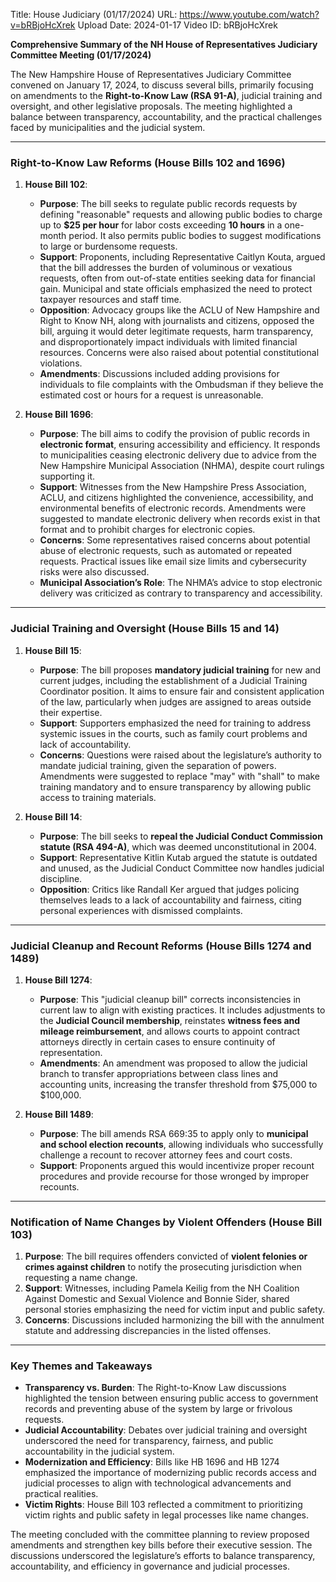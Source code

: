 Title: House Judiciary (01/17/2024)
URL: https://www.youtube.com/watch?v=bRBjoHcXrek
Upload Date: 2024-01-17
Video ID: bRBjoHcXrek

**Comprehensive Summary of the NH House of Representatives Judiciary Committee Meeting (01/17/2024)**

The New Hampshire House of Representatives Judiciary Committee convened on January 17, 2024, to discuss several bills, primarily focusing on amendments to the **Right-to-Know Law (RSA 91-A)**, judicial training and oversight, and other legislative proposals. The meeting highlighted a balance between transparency, accountability, and the practical challenges faced by municipalities and the judicial system.

---

### **Right-to-Know Law Reforms (House Bills 102 and 1696)**

1. **House Bill 102**:  
   - **Purpose**: The bill seeks to regulate public records requests by defining "reasonable" requests and allowing public bodies to charge up to **$25 per hour** for labor costs exceeding **10 hours** in a one-month period. It also permits public bodies to suggest modifications to large or burdensome requests.  
   - **Support**: Proponents, including Representative Caitlyn Kouta, argued that the bill addresses the burden of voluminous or vexatious requests, often from out-of-state entities seeking data for financial gain. Municipal and state officials emphasized the need to protect taxpayer resources and staff time.  
   - **Opposition**: Advocacy groups like the ACLU of New Hampshire and Right to Know NH, along with journalists and citizens, opposed the bill, arguing it would deter legitimate requests, harm transparency, and disproportionately impact individuals with limited financial resources. Concerns were also raised about potential constitutional violations.  
   - **Amendments**: Discussions included adding provisions for individuals to file complaints with the Ombudsman if they believe the estimated cost or hours for a request is unreasonable.

2. **House Bill 1696**:  
   - **Purpose**: The bill aims to codify the provision of public records in **electronic format**, ensuring accessibility and efficiency. It responds to municipalities ceasing electronic delivery due to advice from the New Hampshire Municipal Association (NHMA), despite court rulings supporting it.  
   - **Support**: Witnesses from the New Hampshire Press Association, ACLU, and citizens highlighted the convenience, accessibility, and environmental benefits of electronic records. Amendments were suggested to mandate electronic delivery when records exist in that format and to prohibit charges for electronic copies.  
   - **Concerns**: Some representatives raised concerns about potential abuse of electronic requests, such as automated or repeated requests. Practical issues like email size limits and cybersecurity risks were also discussed.  
   - **Municipal Association’s Role**: The NHMA’s advice to stop electronic delivery was criticized as contrary to transparency and accessibility.

---

### **Judicial Training and Oversight (House Bills 15 and 14)**

1. **House Bill 15**:  
   - **Purpose**: The bill proposes **mandatory judicial training** for new and current judges, including the establishment of a Judicial Training Coordinator position. It aims to ensure fair and consistent application of the law, particularly when judges are assigned to areas outside their expertise.  
   - **Support**: Supporters emphasized the need for training to address systemic issues in the courts, such as family court problems and lack of accountability.  
   - **Concerns**: Questions were raised about the legislature’s authority to mandate judicial training, given the separation of powers. Amendments were suggested to replace "may" with "shall" to make training mandatory and to ensure transparency by allowing public access to training materials.  

2. **House Bill 14**:  
   - **Purpose**: The bill seeks to **repeal the Judicial Conduct Commission statute (RSA 494-A)**, which was deemed unconstitutional in 2004.  
   - **Support**: Representative Kitlin Kutab argued the statute is outdated and unused, as the Judicial Conduct Committee now handles judicial discipline.  
   - **Opposition**: Critics like Randall Ker argued that judges policing themselves leads to a lack of accountability and fairness, citing personal experiences with dismissed complaints.  

---

### **Judicial Cleanup and Recount Reforms (House Bills 1274 and 1489)**

1. **House Bill 1274**:  
   - **Purpose**: This "judicial cleanup bill" corrects inconsistencies in current law to align with existing practices. It includes adjustments to the **Judicial Council membership**, reinstates **witness fees and mileage reimbursement**, and allows courts to appoint contract attorneys directly in certain cases to ensure continuity of representation.  
   - **Amendments**: An amendment was proposed to allow the judicial branch to transfer appropriations between class lines and accounting units, increasing the transfer threshold from $75,000 to $100,000.  

2. **House Bill 1489**:  
   - **Purpose**: The bill amends RSA 669:35 to apply only to **municipal and school election recounts**, allowing individuals who successfully challenge a recount to recover attorney fees and court costs.  
   - **Support**: Proponents argued this would incentivize proper recount procedures and provide recourse for those wronged by improper recounts.  

---

### **Notification of Name Changes by Violent Offenders (House Bill 103)**

1. **Purpose**: The bill requires offenders convicted of **violent felonies or crimes against children** to notify the prosecuting jurisdiction when requesting a name change.  
2. **Support**: Witnesses, including Pamela Keilig from the NH Coalition Against Domestic and Sexual Violence and Bonnie Sider, shared personal stories emphasizing the need for victim input and public safety.  
3. **Concerns**: Discussions included harmonizing the bill with the annulment statute and addressing discrepancies in the listed offenses.  

---

### **Key Themes and Takeaways**

- **Transparency vs. Burden**: The Right-to-Know Law discussions highlighted the tension between ensuring public access to government records and preventing abuse of the system by large or frivolous requests.  
- **Judicial Accountability**: Debates over judicial training and oversight underscored the need for transparency, fairness, and public accountability in the judicial system.  
- **Modernization and Efficiency**: Bills like HB 1696 and HB 1274 emphasized the importance of modernizing public records access and judicial processes to align with technological advancements and practical realities.  
- **Victim Rights**: House Bill 103 reflected a commitment to prioritizing victim rights and public safety in legal processes like name changes.  

The meeting concluded with the committee planning to review proposed amendments and strengthen key bills before their executive session. The discussions underscored the legislature’s efforts to balance transparency, accountability, and efficiency in governance and judicial processes.